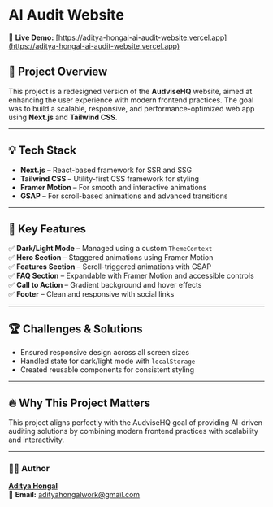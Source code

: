 # **AI Audit Website**  

🚀 **Live Demo:** [https://aditya-hongal-ai-audit-website.vercel.app](https://aditya-hongal-ai-audit-website.vercel.app)  

## 📌 **Project Overview**  
This project is a redesigned version of the **AudviseHQ** website, aimed at enhancing the user experience with modern frontend practices. The goal was to build a scalable, responsive, and performance-optimized web app using **Next.js** and **Tailwind CSS**.  

---

## 💡 **Tech Stack**  
- **Next.js** – React-based framework for SSR and SSG  
- **Tailwind CSS** – Utility-first CSS framework for styling  
- **Framer Motion** – For smooth and interactive animations  
- **GSAP** – For scroll-based animations and advanced transitions  

---

## 🎯 **Key Features**  
✅ **Dark/Light Mode** – Managed using a custom `ThemeContext`  
✅ **Hero Section** – Staggered animations using Framer Motion  
✅ **Features Section** – Scroll-triggered animations with GSAP  
✅ **FAQ Section** – Expandable with Framer Motion and accessible controls  
✅ **Call to Action** – Gradient background and hover effects  
✅ **Footer** – Clean and responsive with social links  

---

## 🏆 **Challenges & Solutions**  
- Ensured responsive design across all screen sizes  
- Handled state for dark/light mode with `localStorage`  
- Created reusable components for consistent styling  

---

## 🔥 **Why This Project Matters**  
This project aligns perfectly with the AudviseHQ goal of providing AI-driven auditing solutions by combining modern frontend practices with scalability and interactivity.  

---

### 👨‍💻 **Author**  
[**Aditya Hongal**](https://www.linkedin.com/in/adityahongal/)  
📩 **Email:** adityahongalwork@gmail.com  